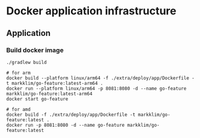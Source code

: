 # Docker application infrastructure

## Application
### Build docker image
```shell
./gradlew build

# for arm
docker build --platform linux/arm64 -f ./extra/deploy/app/Dockerfile -t markklim/go-feature:latest-arm64 .
docker run --platform linux/arm64 -p 8081:8080 -d --name go-feature markklim/go-feature:latest-arm64
docker start go-feature

# for amd
docker build -f ./extra/deploy/app/Dockerfile -t markklim/go-feature:latest .
docker run -p 8081:8080 -d --name go-feature markklim/go-feature:latest
```